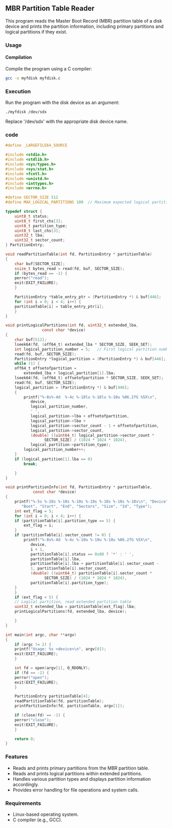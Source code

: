 ## MBR Partition Table Reader

This program reads the Master Boot Record (MBR) partition table of a disk device and prints the partition information, including primary partitions and logical partitions if they exist.

### Usage

#### Compilation

Compile the program using a C compiler:

```bash
gcc -o myfdisk myfdisk.c
```

### Execution
Run the program with the disk device as an argument:
```
./myfdisk /dev/sdx
```
Replace '/dev/sdx' with the appropriate disk device name.

### code
```c
#define _LARGEFILE64_SOURCE

#include <stdio.h>
#include <stdlib.h>
#include <sys/types.h>
#include <sys/stat.h>
#include <fcntl.h>
#include <unistd.h>
#include <inttypes.h>
#include <errno.h>

#define SECTOR_SIZE 512
#define MAX_LOGICAL_PARTITIONS 100	// Maximum expected logical partitions

typedef struct {
    uint8_t status;
    uint8_t first_chs[3];
    uint8_t partition_type;
    uint8_t last_chs[3];
    uint32_t lba;
    uint32_t sector_count;
} PartitionEntry;

void readPartitionTable(int fd, PartitionEntry * partitionTable)
{
    char buf[SECTOR_SIZE];
    ssize_t bytes_read = read(fd, buf, SECTOR_SIZE);
    if (bytes_read == -1) {
	perror("read");
	exit(EXIT_FAILURE);
    }

    PartitionEntry *table_entry_ptr = (PartitionEntry *) & buf[446];
    for (int i = 0; i < 4; i++) {
	partitionTable[i] = table_entry_ptr[i];
    }
}

void printLogicalPartitions(int fd, uint32_t extended_lba,
			    const char *device)
{
    char buf[512];
    lseek64(fd, (off64_t) extended_lba * SECTOR_SIZE, SEEK_SET);
    int logical_partition_number = 5;	// First logical partition number
    read(fd, buf, SECTOR_SIZE);
    PartitionEntry *logical_partition = (PartitionEntry *) & buf[446];
    while (1) {
	off64_t offsetofpartition =
	    extended_lba + logical_partition[1].lba;
	lseek64(fd, (off64_t) offsetofpartition * SECTOR_SIZE, SEEK_SET);
	read(fd, buf, SECTOR_SIZE);
	logical_partition = (PartitionEntry *) & buf[446];
	{
	    printf("%-8s%-4d  %-4c %-10lu %-10lu %-10u %06.2fG %5X\n",
		   device,
		   logical_partition_number,
		   ' ',
		   logical_partition->lba + offsetofpartition,
		   logical_partition->lba +
		   logical_partition->sector_count - 1 + offsetofpartition,
		   logical_partition->sector_count,
		   (double) ((uint64_t) logical_partition->sector_count *
			     SECTOR_SIZE) / (1024 * 1024 * 1024),
		   logical_partition->partition_type);
	    logical_partition_number++;
	}
	if (logical_partition[1].lba == 0)
	    break;

    }
}

void printPartitionInfo(int fd, PartitionEntry * partitionTable,
			const char *device)
{
    printf("%-5s %-10s %-10s %-10s %-10s %-10s %-10s %-10s\n", "Device",
	   "Boot", "Start", "End", "Sectors", "Size", "Id", "Type");
    int ext_flag = 5;
    for (int i = 0; i < 4; i++) {
	if (partitionTable[i].partition_type == 5) {
	    ext_flag = i;
	}
	if (partitionTable[i].sector_count != 0) {
	    printf("%-8s%-4d  %-4c %-10u %-10u %-10u %06.2fG %5X\n",
		   device,
		   i + 1,
		   partitionTable[i].status == 0x80 ? '*' : ' ',
		   partitionTable[i].lba,
		   partitionTable[i].lba + partitionTable[i].sector_count -
		   1, partitionTable[i].sector_count,
		   (double) ((uint64_t) partitionTable[i].sector_count *
			     SECTOR_SIZE) / (1024 * 1024 * 1024),
		   partitionTable[i].partition_type);
	}
    }
    if (ext_flag < 5) {
	// Logical partition, read extended partition table
	uint32_t extended_lba = partitionTable[ext_flag].lba;
	printLogicalPartitions(fd, extended_lba, device);

    }
}

int main(int argc, char **argv)
{
    if (argc != 2) {
	printf("Usage: %s <device>\n", argv[0]);
	exit(EXIT_FAILURE);
    }

    int fd = open(argv[1], O_RDONLY);
    if (fd == -1) {
	perror("open");
	exit(EXIT_FAILURE);
    }

    PartitionEntry partitionTable[4];
    readPartitionTable(fd, partitionTable);
    printPartitionInfo(fd, partitionTable, argv[1]);

    if (close(fd) == -1) {
	perror("close");
	exit(EXIT_FAILURE);
    }

    return 0;
}
```

### Features
- Reads and prints primary partitions from the MBR partition table.
- Reads and prints logical partitions within extended partitions.
- Handles various partition types and displays partition information accordingly.
- Provides error handling for file operations and system calls.

###  Requirements
- Linux-based operating system.
- C compiler (e.g., GCC).
